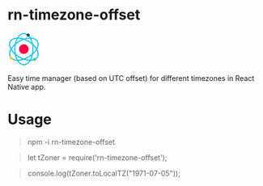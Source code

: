 ﻿# rn-timezone-offset

![Easy time manager (based on UTC offset) for different timezones in React Native app.](https://raw.githubusercontent.com/anooj1483/rn-timezone-offset/master/rn_tz_offset.png?raw=true)


Easy time manager (based on UTC offset) for different timezones in React Native app.

# Usage

> npm -i rn-timezone-offset

> let tZoner = require('rn-timezone-offset');

> console.log(tZoner.toLocalTZ("1971-07-05"));

